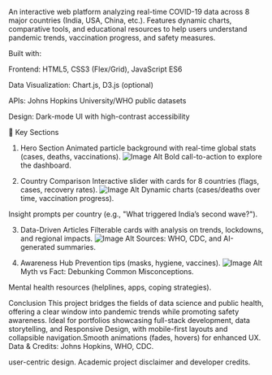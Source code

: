
An interactive web platform analyzing real-time COVID-19 data across 8 major countries (India, USA, China, etc.). Features dynamic charts, comparative tools, and educational resources to help users understand pandemic trends, vaccination progress, and safety measures.

Built with:

Frontend: HTML5, CSS3 (Flex/Grid), JavaScript ES6

Data Visualization: Chart.js, D3.js (optional)

APIs: Johns Hopkins University/WHO public datasets

Design: Dark-mode UI with high-contrast accessibility

🧩 Key Sections
1. Hero Section
Animated particle background with real-time global stats (cases, deaths, vaccinations).
  ![Image Alt]()
Bold call-to-action to explore the dashboard.

2. Country Comparison
Interactive slider with cards for 8 countries (flags, cases, recovery rates).
![Image Alt]()
Dynamic charts (cases/deaths over time, vaccination progress).

Insight prompts per country (e.g., "What triggered India’s second wave?").

3. Data-Driven Articles
Filterable cards with analysis on trends, lockdowns, and regional impacts.
![Image Alt]()
Sources: WHO, CDC, and AI-generated summaries.

4. Awareness Hub
Prevention tips (masks, hygiene, vaccines).
![Image Alt]()
Myth vs Fact: Debunking Common Misconceptions.

Mental health resources (helplines, apps, coping strategies).

Conclusion
This project bridges the fields of data science and public health, offering a clear window into pandemic trends while promoting safety awareness. Ideal for portfolios showcasing full-stack development, data storytelling, and Responsive Design, with mobile-first layouts and collapsible navigation.Smooth animations (fades, hovers) for enhanced UX. Data & Credits: Johns Hopkins, WHO, CDC.



user-centric design.
Academic project disclaimer and developer credits.
